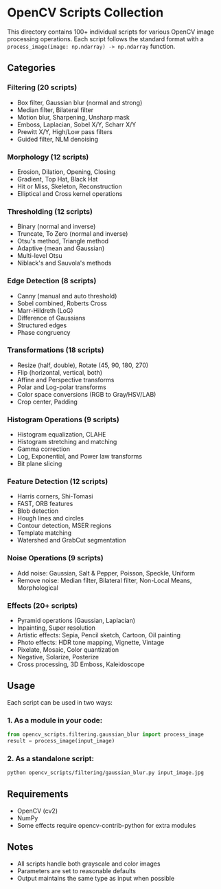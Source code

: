 # OpenCV Scripts Collection

This directory contains 100+ individual scripts for various OpenCV image processing operations.
Each script follows the standard format with a `process_image(image: np.ndarray) -> np.ndarray` function.

## Categories

### Filtering (20 scripts)
- Box filter, Gaussian blur (normal and strong)
- Median filter, Bilateral filter
- Motion blur, Sharpening, Unsharp mask
- Emboss, Laplacian, Sobel X/Y, Scharr X/Y
- Prewitt X/Y, High/Low pass filters
- Guided filter, NLM denoising

### Morphology (12 scripts)
- Erosion, Dilation, Opening, Closing
- Gradient, Top Hat, Black Hat
- Hit or Miss, Skeleton, Reconstruction
- Elliptical and Cross kernel operations

### Thresholding (12 scripts)
- Binary (normal and inverse)
- Truncate, To Zero (normal and inverse)
- Otsu's method, Triangle method
- Adaptive (mean and Gaussian)
- Multi-level Otsu
- Niblack's and Sauvola's methods

### Edge Detection (8 scripts)
- Canny (manual and auto threshold)
- Sobel combined, Roberts Cross
- Marr-Hildreth (LoG)
- Difference of Gaussians
- Structured edges
- Phase congruency

### Transformations (18 scripts)
- Resize (half, double), Rotate (45, 90, 180, 270)
- Flip (horizontal, vertical, both)
- Affine and Perspective transforms
- Polar and Log-polar transforms
- Color space conversions (RGB to Gray/HSV/LAB)
- Crop center, Padding

### Histogram Operations (9 scripts)
- Histogram equalization, CLAHE
- Histogram stretching and matching
- Gamma correction
- Log, Exponential, and Power law transforms
- Bit plane slicing

### Feature Detection (12 scripts)
- Harris corners, Shi-Tomasi
- FAST, ORB features
- Blob detection
- Hough lines and circles
- Contour detection, MSER regions
- Template matching
- Watershed and GrabCut segmentation

### Noise Operations (9 scripts)
- Add noise: Gaussian, Salt & Pepper, Poisson, Speckle, Uniform
- Remove noise: Median filter, Bilateral filter, Non-Local Means, Morphological

### Effects (20+ scripts)
- Pyramid operations (Gaussian, Laplacian)
- Inpainting, Super resolution
- Artistic effects: Sepia, Pencil sketch, Cartoon, Oil painting
- Photo effects: HDR tone mapping, Vignette, Vintage
- Pixelate, Mosaic, Color quantization
- Negative, Solarize, Posterize
- Cross processing, 3D Emboss, Kaleidoscope

## Usage

Each script can be used in two ways:

### 1. As a module in your code:
```python
from opencv_scripts.filtering.gaussian_blur import process_image
result = process_image(input_image)
```

### 2. As a standalone script:
```bash
python opencv_scripts/filtering/gaussian_blur.py input_image.jpg
```

## Requirements
- OpenCV (cv2)
- NumPy
- Some effects require opencv-contrib-python for extra modules

## Notes
- All scripts handle both grayscale and color images
- Parameters are set to reasonable defaults
- Output maintains the same type as input when possible
